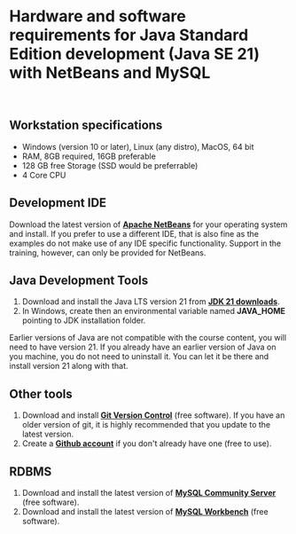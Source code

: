 # Hardware and software requirements for Java Standard Edition development (Java SE 21) with NetBeans and MySQL
&nbsp;
&nbsp;

## Workstation specifications
- Windows (version 10 or later), Linux (any distro), MacOS, 64 bit
- RAM, 8GB required, 16GB preferable
- 128 GB free Storage (SSD would be preferrable)
- 4 Core CPU

## Development IDE
Download the latest version of **[Apache NetBeans](https://netbeans.apache.org/front/main/index.html)** for your operating system and install. If you prefer to use a different IDE, that is also fine as the examples do not make use of any IDE specific functionality. Support in the training, however, can only be provided for NetBeans. 

## Java Development Tools
1. Download and install the Java LTS version 21 from **[JDK 21 downloads](https://www.oracle.com/java/technologies/downloads/)**.
2. In Windows, create then an environmental variable named **JAVA_HOME** pointing to JDK installation folder.

Earlier versions of Java are not compatible with the course content, you will need to have version 21. If you already have an earlier version of Java on you machine, you do not need to uninstall it. You can let it be there and install version 21 along with that.

## Other tools
1. Download and install **[Git Version Control](https://git-scm.com/downloads)** (free software). If you have an older version of git, it is highly recommended that you update to the latest version.
2. Create a **[Github account](https://github.com/join)** if you don't already have one (free to use).

## RDBMS
1. Download and install the latest version of **[MySQL Community Server](https://dev.mysql.com/downloads/mysql/)** (free software).
2. Download and install the latest version of **[MySQL Workbench](https://dev.mysql.com/downloads/workbench/)** (free software).
